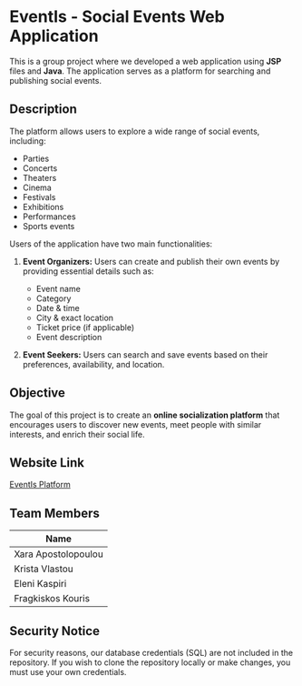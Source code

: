 # EventIs - Social Events Web Application

This is a group project where we developed a web application using **JSP** files and **Java**. The application serves as a platform for searching and publishing social events.

## Description
The platform allows users to explore a wide range of social events, including:
- Parties
- Concerts
- Theaters
- Cinema
- Festivals
- Exhibitions
- Performances
- Sports events

Users of the application have two main functionalities:
1. **Event Organizers:** Users can create and publish their own events by providing essential details such as:
   - Event name
   - Category
   - Date & time
   - City & exact location
   - Ticket price (if applicable)
   - Event description

2. **Event Seekers:** Users can search and save events based on their preferences, availability, and location.

## Objective
The goal of this project is to create an **online socialization platform** that encourages users to discover new events, meet people with similar interests, and enrich their social life.

## Website Link
[EventIs Platform](http://ism.dmst.aueb.gr/ismgroup8/eventIs.jsp)

## Team Members
| Name |
|------|
|   Xara Apostolopoulou   |
|    Krista Vlastou       |
|     Eleni Kaspiri       |
|     Fragkiskos Kouris   |
## Security Notice
For security reasons, our database credentials (SQL) are not included in the repository. If you wish to clone the repository locally or make changes, you must use your own credentials.
